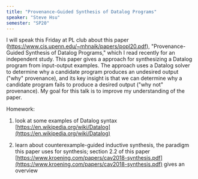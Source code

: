 ```yaml
---
title: "Provenance-Guided Synthesis of Datalog Programs"
speaker: "Steve Hsu"
semester: "SP20"
---
```


I will speak this Friday at PL club about this paper
(https://www.cis.upenn.edu/~mhnaik/papers/popl20.pdf),
"Provenance-Guided Synthesis of Datalog Programs," which I read
recently for an independent study. This paper gives a approach for
synthesizing a Datalog program from input-output examples. The
approach uses a Datalog solver to determine why a candidate program
produces an undesired output ("why" provenance), and its key insight
is that we can determine why a candidate program fails to produce a
desired output ("why not" provenance). My goal for this talk is to
improve my understanding of the paper.

Homework:

1) look at some examples of Datalog syntax
[https://en.wikipedia.org/wiki/Datalog](https://en.wikipedia.org/wiki/Datalog)

2) learn about counterexample-guided inductive synthesis, the paradigm
this paper uses for synthesis; section 2.2 of this paper
[https://www.kroening.com/papers/cav2018-synthesis.pdf](https://www.kroening.com/papers/cav2018-synthesis.pdf) gives an
overview
